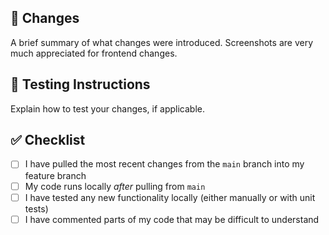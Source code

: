 ## :construction_worker: Changes

A brief summary of what changes were introduced. Screenshots are very much appreciated for frontend changes.

## :flashlight: Testing Instructions

Explain how to test your changes, if applicable.

## :white_check_mark: Checklist
- [ ] I have pulled the most recent changes from the `main` branch into my feature branch
- [ ] My code runs locally *after* pulling from `main`
- [ ] I have tested any new functionality locally (either manually or with unit tests)
- [ ] I have commented parts of my code that may be difficult to understand